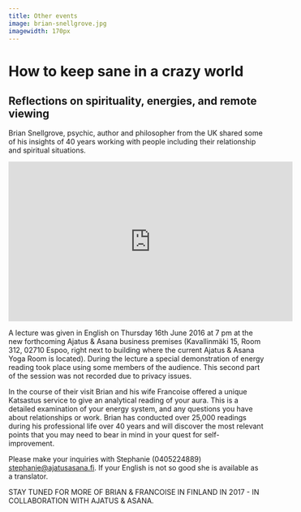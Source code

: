 ```yaml
---
title: Other events
image: brian-snellgrove.jpg
imagewidth: 170px
---
```


How to keep sane in a crazy world
=================================

Reflections on spirituality, energies, and remote viewing
---------------------------------------------------------

Brian Snellgrove, psychic, author and philosopher from the UK shared some of his insights of 40 years working with people including their relationship and spiritual situations.

<iframe width="560" height="315" src="https://www.youtube.com/embed/y_Ryo90xdX8" frameborder="0" allowfullscreen></iframe>

A lecture was given in English on Thursday 16th June 2016 at 7 pm at the new forthcoming Ajatus & Asana business premises (Kavallinmäki 15, Room 312, 02710 Espoo, right next to building where the current Ajatus & Asana Yoga Room is located). During the lecture a special demonstration of energy reading took place using some members of the audience. This second part of the session was not recorded due to privacy issues.

In the course of their visit Brian and his wife Francoise offered a unique Katsastus service to give an analytical reading of your aura. This is a detailed examination of your energy system, and any questions you have about relationships or work. Brian has conducted over 25,000 readings during his professional life over 40 years and will discover the most relevant points that you may need to bear in mind in your quest for self-improvement. 

Please make your inquiries with Stephanie (0405224889) [stephanie@ajatusasana.fi](stephanie@ajatusasana.fi). If your English is not so good she is available as a translator.

STAY TUNED FOR MORE OF BRIAN & FRANCOISE IN FINLAND IN 2017 - IN COLLABORATION WITH AJATUS & ASANA.

<p><p>



